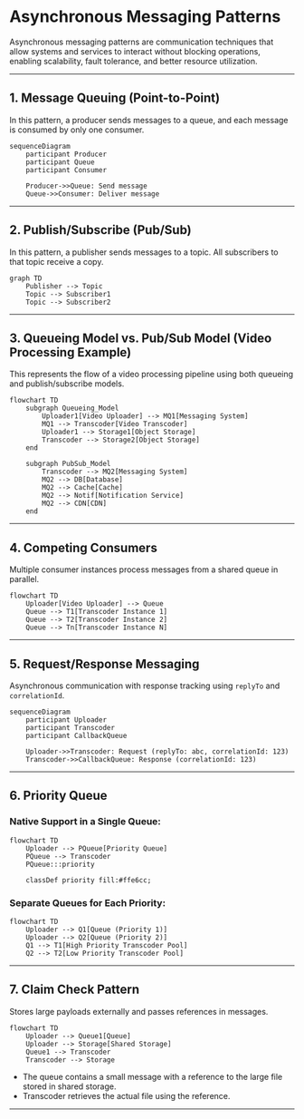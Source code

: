# Asynchronous Messaging Patterns

Asynchronous messaging patterns are communication techniques that allow systems and services to interact without blocking operations, enabling scalability, fault tolerance, and better resource utilization.

---

## 1. Message Queuing (Point-to-Point)

In this pattern, a producer sends messages to a queue, and each message is consumed by only one consumer.

```mermaid
sequenceDiagram
    participant Producer
    participant Queue
    participant Consumer

    Producer->>Queue: Send message
    Queue->>Consumer: Deliver message
```

---

## 2. Publish/Subscribe (Pub/Sub)

In this pattern, a publisher sends messages to a topic. All subscribers to that topic receive a copy.

```mermaid
graph TD
    Publisher --> Topic
    Topic --> Subscriber1
    Topic --> Subscriber2
```

---

## 3. Queueing Model vs. Pub/Sub Model (Video Processing Example)

This represents the flow of a video processing pipeline using both queueing and publish/subscribe models.

```mermaid
flowchart TD
    subgraph Queueing_Model
        Uploader1[Video Uploader] --> MQ1[Messaging System]
        MQ1 --> Transcoder[Video Transcoder]
        Uploader1 --> Storage1[Object Storage]
        Transcoder --> Storage2[Object Storage]
    end

    subgraph PubSub_Model
        Transcoder --> MQ2[Messaging System]
        MQ2 --> DB[Database]
        MQ2 --> Cache[Cache]
        MQ2 --> Notif[Notification Service]
        MQ2 --> CDN[CDN]
    end
```
---

## 4. Competing Consumers

Multiple consumer instances process messages from a shared queue in parallel.

```mermaid
flowchart TD
    Uploader[Video Uploader] --> Queue
    Queue --> T1[Transcoder Instance 1]
    Queue --> T2[Transcoder Instance 2]
    Queue --> Tn[Transcoder Instance N]
```

---

## 5. Request/Response Messaging

Asynchronous communication with response tracking using `replyTo` and `correlationId`.

```mermaid
sequenceDiagram
    participant Uploader
    participant Transcoder
    participant CallbackQueue

    Uploader->>Transcoder: Request (replyTo: abc, correlationId: 123)
    Transcoder->>CallbackQueue: Response (correlationId: 123)
```


---

## 6. Priority Queue

### Native Support in a Single Queue:

```mermaid
flowchart TD
    Uploader --> PQueue[Priority Queue]
    PQueue --> Transcoder
    PQueue:::priority

    classDef priority fill:#ffe6cc;
```

### Separate Queues for Each Priority:

```mermaid
flowchart TD
    Uploader --> Q1[Queue (Priority 1)]
    Uploader --> Q2[Queue (Priority 2)]
    Q1 --> T1[High Priority Transcoder Pool]
    Q2 --> T2[Low Priority Transcoder Pool]
```

---

## 7. Claim Check Pattern

Stores large payloads externally and passes references in messages.

```mermaid
flowchart TD
    Uploader --> Queue1[Queue]
    Uploader --> Storage[Shared Storage]
    Queue1 --> Transcoder
    Transcoder --> Storage
```

- The queue contains a small message with a reference to the large file stored in shared storage.
- Transcoder retrieves the actual file using the reference.


---

